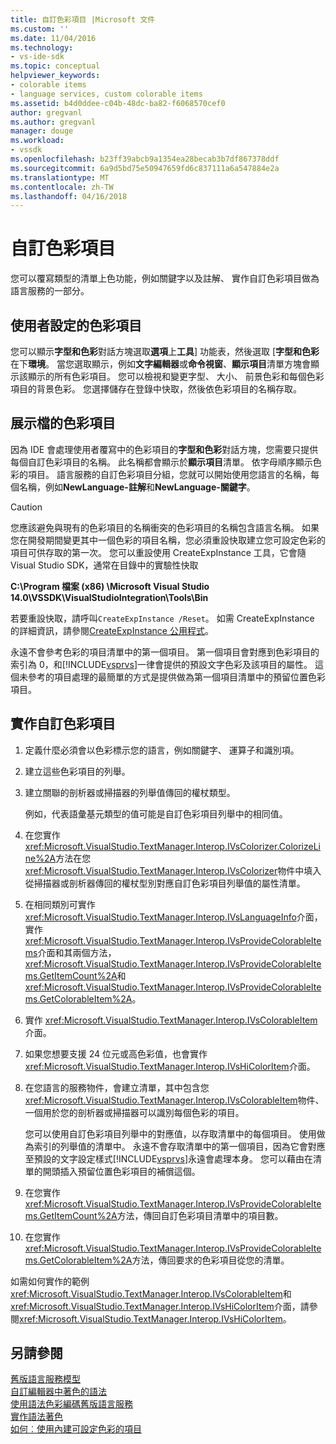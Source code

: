 ```yaml
---
title: 自訂色彩項目 |Microsoft 文件
ms.custom: ''
ms.date: 11/04/2016
ms.technology:
- vs-ide-sdk
ms.topic: conceptual
helpviewer_keywords:
- colorable items
- language services, custom colorable items
ms.assetid: b4d0ddee-c04b-48dc-ba82-f6068570cef0
author: gregvanl
ms.author: gregvanl
manager: douge
ms.workload:
- vssdk
ms.openlocfilehash: b23ff39abcb9a1354ea28becab3b7df867378ddf
ms.sourcegitcommit: 6a9d5bd75e50947659fd6c837111a6a547884e2a
ms.translationtype: MT
ms.contentlocale: zh-TW
ms.lasthandoff: 04/16/2018
---
```

# <a name="custom-colorable-items"></a>自訂色彩項目
您可以覆寫類型的清單上色功能，例如關鍵字以及註解、 實作自訂色彩項目做為語言服務的一部分。  
  
## <a name="user-settings-of-colorable-items"></a>使用者設定的色彩項目  
 您可以顯示**字型和色彩**對話方塊選取**選項**上**工具**] 功能表，然後選取 [**字型和色彩**在下**環境**。 當您選取顯示，例如**文字編輯器**或**命令視窗**、**顯示項目**清單方塊會顯示該顯示的所有色彩項目。 您可以檢視和變更字型、 大小、 前景色彩和每個色彩項目的背景色彩。 您選擇儲存在登錄中快取，然後依色彩項目的名稱存取。  
  
## <a name="presentation-of-colorable-items"></a>展示檔的色彩項目  
 因為 IDE 會處理使用者覆寫中的色彩項目的**字型和色彩**對話方塊，您需要只提供每個自訂色彩項目的名稱。 此名稱都會顯示於**顯示項目**清單。 依字母順序顯示色彩的項目。 語言服務的自訂色彩項目分組，您就可以開始使用您語言的名稱，每個名稱，例如**NewLanguage-註解**和**NewLanguage-關鍵字**。  
  
> [!CAUTION]
>  您應該避免與現有的色彩項目的名稱衝突的色彩項目的名稱包含語言名稱。 如果您在開發期間變更其中一個色彩的項目名稱，您必須重設快取建立您可設定色彩的項目可供存取的第一次。 您可以重設使用 CreateExpInstance 工具，它會隨 Visual Studio SDK，通常在目錄中的實驗性快取  
>   
>  **C:\Program 檔案 (x86) \Microsoft Visual Studio 14.0\VSSDK\VisualStudioIntegration\Tools\Bin**  
>   
>  若要重設快取，請呼叫`CreateExpInstance /Reset`。 如需 CreateExpInstance 的詳細資訊，請參閱[CreateExpInstance 公用程式](../../extensibility/internals/createexpinstance-utility.md)。  
  
 永遠不會參考色彩的項目清單中的第一個項目。 第一個項目會對應到色彩項目的索引為 0，和[!INCLUDE[vsprvs](../../code-quality/includes/vsprvs_md.md)]一律會提供的預設文字色彩及該項目的屬性。 這個未參考的項目處理的最簡單的方式是提供做為第一個項目清單中的預留位置色彩項目。  
  
## <a name="implementing-custom-colorable-items"></a>實作自訂色彩項目  
  
1.  定義什麼必須會以色彩標示您的語言，例如關鍵字、 運算子和識別項。  
  
2.  建立這些色彩項目的列舉。  
  
3.  建立關聯的剖析器或掃描器的列舉值傳回的權杖類型。  
  
     例如，代表語彙基元類型的值可能是自訂色彩項目列舉中的相同值。  
  
4.  在您實作<xref:Microsoft.VisualStudio.TextManager.Interop.IVsColorizer.ColorizeLine%2A>方法在您<xref:Microsoft.VisualStudio.TextManager.Interop.IVsColorizer>物件中填入從掃描器或剖析器傳回的權杖型別對應自訂色彩項目列舉值的屬性清單。  
  
5.  在相同類別可實作<xref:Microsoft.VisualStudio.TextManager.Interop.IVsLanguageInfo>介面，實作<xref:Microsoft.VisualStudio.TextManager.Interop.IVsProvideColorableItems>介面和其兩個方法，<xref:Microsoft.VisualStudio.TextManager.Interop.IVsProvideColorableItems.GetItemCount%2A>和<xref:Microsoft.VisualStudio.TextManager.Interop.IVsProvideColorableItems.GetColorableItem%2A>。  
  
6.  實作 <xref:Microsoft.VisualStudio.TextManager.Interop.IVsColorableItem> 介面。  
  
7.  如果您想要支援 24 位元或高色彩值，也會實作<xref:Microsoft.VisualStudio.TextManager.Interop.IVsHiColorItem>介面。  
  
8.  在您語言的服務物件，會建立清單，其中包含您<xref:Microsoft.VisualStudio.TextManager.Interop.IVsColorableItem>物件、 一個用於您的剖析器或掃描器可以識別每個色彩的項目。  
  
     您可以使用自訂色彩項目列舉中的對應值，以存取清單中的每個項目。 使用做為索引的列舉值的清單中。 永遠不會存取清單中的第一個項目，因為它會對應至預設的文字設定樣式[!INCLUDE[vsprvs](../../code-quality/includes/vsprvs_md.md)]永遠會處理本身。 您可以藉由在清單的開頭插入預留位置色彩項目的補償這個。  
  
9. 在您實作<xref:Microsoft.VisualStudio.TextManager.Interop.IVsProvideColorableItems.GetItemCount%2A>方法，傳回自訂色彩項目清單中的項目數。  
  
10. 在您實作<xref:Microsoft.VisualStudio.TextManager.Interop.IVsProvideColorableItems.GetColorableItem%2A>方法，傳回要求的色彩項目從您的清單。  
  
 如需如何實作的範例<xref:Microsoft.VisualStudio.TextManager.Interop.IVsColorableItem>和<xref:Microsoft.VisualStudio.TextManager.Interop.IVsHiColorItem>介面，請參閱<xref:Microsoft.VisualStudio.TextManager.Interop.IVsHiColorItem>。  
  
## <a name="see-also"></a>另請參閱  
 [舊版語言服務模型](../../extensibility/internals/model-of-a-legacy-language-service.md)   
 [自訂編輯器中著色的語法](../../extensibility/syntax-coloring-in-custom-editors.md)   
 [使用語法色彩編碼舊版語言服務](../../extensibility/internals/syntax-coloring-in-a-legacy-language-service.md)   
 [實作語法著色](../../extensibility/internals/implementing-syntax-coloring.md)   
 [如何︰使用內建可設定色彩的項目](../../extensibility/internals/how-to-use-built-in-colorable-items.md)
